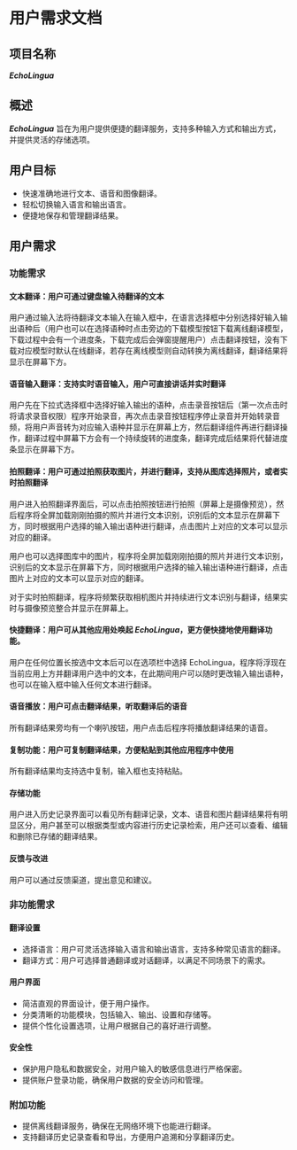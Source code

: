 # 用户需求文档

## 项目名称

 ***EchoLingua***

## 概述

***EchoLingua*** 旨在为用户提供便捷的翻译服务，支持多种输入方式和输出方式，并提供灵活的存储选项。

## 用户目标

- 快速准确地进行文本、语音和图像翻译。
- 轻松切换输入语言和输出语言。
- 便捷地保存和管理翻译结果。

## 用户需求

### 功能需求

#### 文本翻译：用户可通过键盘输入待翻译的文本

用户通过输入法将待翻译文本输入在输入框中，在语言选择框中分别选择好输入输出语种后（用户也可以在选择语种时点击旁边的下载模型按钮下载离线翻译模型，下载过程中会有一个进度条，下载完成后会弹窗提醒用户）点击翻译按钮，没有下载对应模型时默认在线翻译，若存在离线模型则自动转换为离线翻译，翻译结果将显示在屏幕下方。

#### 语音输入翻译：支持实时语音输入，用户可直接讲话并实时翻译

用户先在下拉式选择框中选择好输入输出的语种，点击录音按钮后（第一次点击时将请求录音权限）程序开始录音，再次点击录音按钮程序停止录音并开始转录音频，将用户声音转为对应输入语种并显示在屏幕上方，然后翻译组件再进行翻译操作，翻译过程中屏幕下方会有一个持续旋转的进度条，翻译完成后结果将代替进度条显示在屏幕下方。

#### 拍照翻译：用户可通过拍照获取图片，并进行翻译，支持从图库选择照片，或者实时拍照翻译

用户进入拍照翻译界面后，可以点击拍照按钮进行拍照（屏幕上是摄像预览），然后程序将全屏加载刚刚拍摄的照片并进行文本识别，识别后的文本显示在屏幕下方，同时根据用户选择的输入输出语种进行翻译，点击图片上对应的文本可以显示对应的翻译。

用户也可以选择图库中的图片，程序将全屏加载刚刚拍摄的照片并进行文本识别，识别后的文本显示在屏幕下方，同时根据用户选择的输入输出语种进行翻译，点击图片上对应的文本可以显示对应的翻译。

对于实时拍照翻译，程序将频繁获取相机图片并持续进行文本识别与翻译，结果实时与摄像预览整合并显示在屏幕上。

#### 快捷翻译：用户可从其他应用处唤起 ***EchoLingua***，更方便快捷地使用翻译功能。

用户在任何位置长按选中文本后可以在选项栏中选择 EchoLingua，程序将浮现在当前应用上方并翻译用户选中的文本，在此期间用户可以随时更改输入输出语种，也可以在输入框中输入任何文本进行翻译。

#### 语音播放：用户可点击翻译结果，听取翻译后的语音

所有翻译结果旁均有一个喇叭按钮，用户点击后程序将播放翻译结果的语音。

#### 复制功能：用户可复制翻译结果，方便粘贴到其他应用程序中使用

所有翻译结果均支持选中复制，输入框也支持粘贴。

#### 存储功能

用户进入历史记录界面可以看见所有翻译记录，文本、语音和图片翻译结果将有明显区分，用户甚至可以根据类型或内容进行历史记录检索，用户还可以查看、编辑和删除已存储的翻译结果。

#### 反馈与改进

用户可以通过反馈渠道，提出意见和建议。

### 非功能需求

#### 翻译设置

- 选择语言：用户可灵活选择输入语言和输出语言，支持多种常见语言的翻译。
- 翻译方式：用户可选择普通翻译或对话翻译，以满足不同场景下的需求。

#### 用户界面

- 简洁直观的界面设计，便于用户操作。
- 分类清晰的功能模块，包括输入、输出、设置和存储等。
- 提供个性化设置选项，让用户根据自己的喜好进行调整。

#### 安全性

- 保护用户隐私和数据安全，对用户输入的敏感信息进行严格保密。
- 提供账户登录功能，确保用户数据的安全访问和管理。

### 附加功能

- 提供离线翻译服务，确保在无网络环境下也能进行翻译。
- 支持翻译历史记录查看和导出，方便用户追溯和分享翻译历史。
